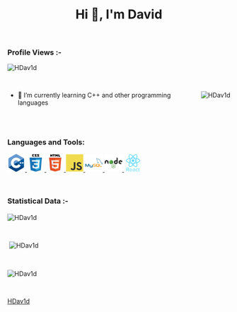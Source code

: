 <h1 align="center">Hi 👋, I'm David</h1>

<br>

<p align="right"> <h3>Profile Views :-</h3> <img src="https://komarev.com/ghpvc/?username=HDav1d&label=Profile%20views&color=0e75b6&style=flat"
    alt="HDav1d" /> 
  </p>

<br>

<p><img align="right" src="https://github.com/HDav1d/HDav1d/blob/main/animation_500_kxa883sd.gif" alt="HDav1d" /></p>


- 🌱 I’m currently learning C++ and other programming languages
<br>

<br>

<h3 align="left">Languages and Tools:</h3>
<p align="left"> <a href="https://www.w3schools.com/cpp/" target="_blank" rel="noreferrer">
    <img src="https://raw.githubusercontent.com/devicons/devicon/master/icons/cplusplus/cplusplus-original.svg"
      alt="cplusplus" width="40" height="40" /> </a> <a href="https://www.w3schools.com/css/" target="_blank"
    rel="noreferrer"> <img
      src="https://raw.githubusercontent.com/devicons/devicon/master/icons/css3/css3-original-wordmark.svg" alt="css3"
      width="40" height="40" /> </a> <a href="https://www.w3.org/html/" target="_blank" rel="noreferrer"> <img
      src="https://raw.githubusercontent.com/devicons/devicon/master/icons/html5/html5-original-wordmark.svg"
      alt="html5" width="40" height="40" /> </a> <a href="https://developer.mozilla.org/en-US/docs/Web/JavaScript" target="_blank"
    rel="noreferrer"> <img
      src="https://raw.githubusercontent.com/devicons/devicon/master/icons/javascript/javascript-original.svg"
      alt="javascript" width="40" height="40" /> </a> <a href="https://www.mysql.com/" target="_blank" rel="noreferrer"> <img
      src="https://raw.githubusercontent.com/devicons/devicon/master/icons/mysql/mysql-original-wordmark.svg"
      alt="mysql" width="40" height="40" /> </a> </a> <a href="https://nodejs.org" target="_blank" rel="noreferrer"> <img
      src="https://raw.githubusercontent.com/devicons/devicon/master/icons/nodejs/nodejs-original-wordmark.svg"
      alt="nodejs" width="40" height="40" /> </a> <a href="https://reactjs.org/" target="_blank" rel="noreferrer"> <img
      src="https://raw.githubusercontent.com/devicons/devicon/master/icons/react/react-original-wordmark.svg"
      alt="react" width="40" height="40" /> </a> </p>

<br>

<h3>Statistical Data :-</h3>
<p><img align="center"
    src="https://github-readme-stats.vercel.app/api/top-langs?username=HDav1d&show_icons=true&locale=en&bg_color=0d1117&text_color=ffffff&layout=compact"
    alt="HDav1d" 
    bg_color=#808080/></p>

<br>

<p>&nbsp;<img align="center" src="https://github-readme-stats.vercel.app/api?username=HDav1d&show_icons=true&locale=en&bg_color=0d1117&text_color=ffffff&repo=convoychat"
    alt="HDav1d" /></p>

<br>

<p><img align="center" src="https://github-readme-streak-stats.herokuapp.com/?user=HDav1d&theme=dark&background=0d1117&date_format=M%20j%5B%2C%20Y%5D" alt="HDav1d" /></p>
      
<p align="left"> <a href="https://twitter.com/" target="blank"><img
      src="https://img.shields.io/twitter/follow/?logo=twitter&style=for-the-badge" alt="" /></a> </p>

[HDav1d](https://github.com/HDav1d)
